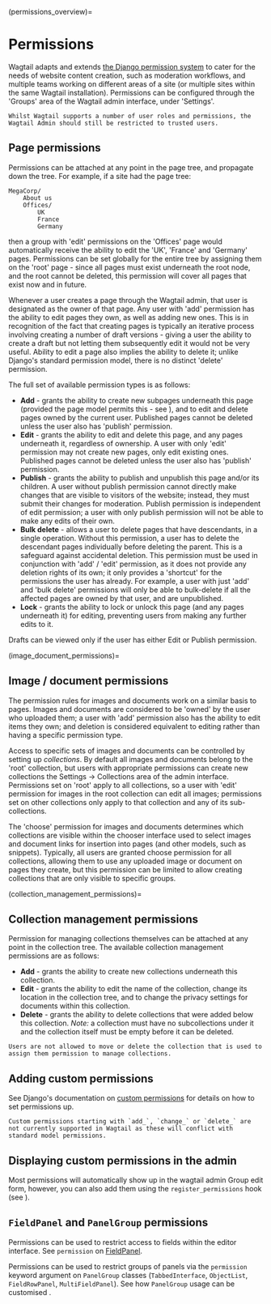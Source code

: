 (permissions_overview)=

# Permissions

Wagtail adapts and extends [the Django permission system](https://docs.djangoproject.com/en/stable/topics/auth/default/#topic-authorization) to cater for the needs of website content creation, such as moderation workflows, and multiple teams working on different areas of a site (or multiple sites within the same Wagtail installation). Permissions can be configured through the 'Groups' area of the Wagtail admin interface, under 'Settings'.

```{note}
Whilst Wagtail supports a number of user roles and permissions, the Wagtail Admin should still be restricted to trusted users.
```

## Page permissions

Permissions can be attached at any point in the page tree, and propagate down the tree. For example, if a site had the page tree:

```
MegaCorp/
    About us
    Offices/
        UK
        France
        Germany
```

then a group with 'edit' permissions on the 'Offices' page would automatically receive the ability to edit the 'UK', 'France' and 'Germany' pages. Permissions can be set globally for the entire tree by assigning them on the 'root' page - since all pages must exist underneath the root node, and the root cannot be deleted, this permission will cover all pages that exist now and in future.

Whenever a user creates a page through the Wagtail admin, that user is designated as the owner of that page. Any user with 'add' permission has the ability to edit pages they own, as well as adding new ones. This is in recognition of the fact that creating pages is typically an iterative process involving creating a number of draft versions - giving a user the ability to create a draft but not letting them subsequently edit it would not be very useful. Ability to edit a page also implies the ability to delete it; unlike Django's standard permission model, there is no distinct 'delete' permission.

The full set of available permission types is as follows:

-   **Add** - grants the ability to create new subpages underneath this page (provided the page model permits this - see [](page_type_business_rules)), and to edit and delete pages owned by the current user. Published pages cannot be deleted unless the user also has 'publish' permission.
-   **Edit** - grants the ability to edit and delete this page, and any pages underneath it, regardless of ownership. A user with only 'edit' permission may not create new pages, only edit existing ones. Published pages cannot be deleted unless the user also has 'publish' permission.
-   **Publish** - grants the ability to publish and unpublish this page and/or its children. A user without publish permission cannot directly make changes that are visible to visitors of the website; instead, they must submit their changes for moderation. Publish permission is independent of edit permission; a user with only publish permission will not be able to make any edits of their own.
-   **Bulk delete** - allows a user to delete pages that have descendants, in a single operation. Without this permission, a user has to delete the descendant pages individually before deleting the parent. This is a safeguard against accidental deletion. This permission must be used in conjunction with 'add' / 'edit' permission, as it does not provide any deletion rights of its own; it only provides a 'shortcut' for the permissions the user has already. For example, a user with just 'add' and 'bulk delete' permissions will only be able to bulk-delete if all the affected pages are owned by that user, and are unpublished.
-   **Lock** - grants the ability to lock or unlock this page (and any pages underneath it) for editing, preventing users from making any further edits to it.

Drafts can be viewed only if the user has either Edit or Publish permission.

(image_document_permissions)=

## Image / document permissions

The permission rules for images and documents work on a similar basis to pages. Images and documents are considered to be 'owned' by the user who uploaded them; a user with 'add' permission also has the ability to edit items they own; and deletion is considered equivalent to editing rather than having a specific permission type.

Access to specific sets of images and documents can be controlled by setting up _collections_. By default all images and documents belong to the 'root' collection, but users with appropriate permissions can create new collections the Settings -> Collections area of the admin interface. Permissions set on 'root' apply to all collections, so a user with 'edit' permission for images in the root collection can edit all images; permissions set on other collections only apply to that collection and any of its sub-collections.

The 'choose' permission for images and documents determines which collections are visible within the chooser interface used to select images and document links for insertion into pages (and other models, such as snippets). Typically, all users are granted choose permission for all collections, allowing them to use any uploaded image or document on pages they create, but this permission can be limited to allow creating collections that are only visible to specific groups.

(collection_management_permissions)=

## Collection management permissions

Permission for managing collections themselves can be attached at any point in the collection tree. The available collection management permissions are as follows:

-   **Add** - grants the ability to create new collections underneath this collection.
-   **Edit** - grants the ability to edit the name of the collection, change its location in the collection tree, and to change the privacy settings for documents within this collection.
-   **Delete** - grants the ability to delete collections that were added below this collection. _Note:_ a collection must have no subcollections under it and the collection itself must be empty before it can be deleted.

```{note}
Users are not allowed to move or delete the collection that is used to assign them permission to manage collections.
```

## Adding custom permissions

See Django's documentation on [custom permissions](https://docs.djangoproject.com/en/stable/topics/auth/customizing/#custom-permissions) for details on how to set permissions up.

```{note}
Custom permissions starting with `add_`, `change_` or `delete_` are not currently supported in Wagtail as these will conflict with standard model permissions.
```

## Displaying custom permissions in the admin

Most permissions will automatically show up in the wagtail admin Group edit form, however, you can also add them using the `register_permissions` hook (see [](register_permissions)).

## `FieldPanel` and `PanelGroup` permissions

Permissions can be used to restrict access to fields within the editor interface. See `permission` on [FieldPanel](field_panel).

Permissions can be used to restrict groups of panels via the `permission` keyword argument on `PanelGroup` classes (`TabbedInterface`, `ObjectList`, `FieldRowPanel`, `MultiFieldPanel`). See how `PanelGroup` usage can be customised [](forms_panels_overview).

